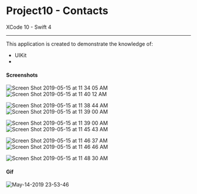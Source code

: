 # Project10 - Contacts

XCode 10 - Swift 4

-----

This application is created to demonstrate the knowledge of:

- UIKit
- 


#### Screenshots

![Screen Shot 2019-05-15 at 11 34 05 AM](https://user-images.githubusercontent.com/15698572/57788850-d0045f00-7705-11e9-82ff-85f4d98a8a4b.png)![Screen Shot 2019-05-15 at 11 40 12 AM](https://user-images.githubusercontent.com/15698572/57789151-57ea6900-7706-11e9-9b3d-20435b56c5ec.png)

![Screen Shot 2019-05-15 at 11 38 44 AM](https://user-images.githubusercontent.com/15698572/57789246-82d4bd00-7706-11e9-9c55-d99429f08c09.png)![Screen Shot 2019-05-15 at 11 39 00 AM](https://user-images.githubusercontent.com/15698572/57789336-b44d8880-7706-11e9-8089-8efd14a40e00.png)

![Screen Shot 2019-05-15 at 11 39 00 AM](https://user-images.githubusercontent.com/15698572/57789336-b44d8880-7706-11e9-8089-8efd14a40e00.png)![Screen Shot 2019-05-15 at 11 45 43 AM](https://user-images.githubusercontent.com/15698572/57789940-d98ec680-7707-11e9-9518-01310791f27f.png)

![Screen Shot 2019-05-15 at 11 46 37 AM](https://user-images.githubusercontent.com/15698572/57789963-df84a780-7707-11e9-9cde-7327a31958e0.png)![Screen Shot 2019-05-15 at 11 46 46 AM](https://user-images.githubusercontent.com/15698572/57789992-e8757900-7707-11e9-8527-db3fde9bb044.png)

![Screen Shot 2019-05-15 at 11 48 30 AM](https://user-images.githubusercontent.com/15698572/57790015-ef9c8700-7707-11e9-84ac-f48c812fa392.png)



#### Gif

![May-14-2019 23-53-46](https://user-images.githubusercontent.com/15698572/57788465-2624d280-7705-11e9-97ae-faef0d9d303b.gif)
